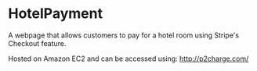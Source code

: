 # HotelPayment

A webpage that allows customers to pay for a hotel room using Stripe's Checkout feature.

Hosted on Amazon EC2 and can be accessed using: http://p2charge.com/ 

